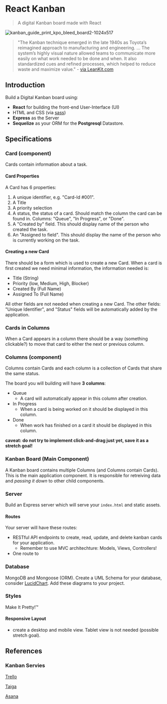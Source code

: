# React Kanban
> A digital Kanban board made with React

![kanban_guide_print_kpo_bleed_board2-1024x517](https://cloud.githubusercontent.com/assets/4650739/15059276/3bb2092e-12bd-11e6-9c12-d92747e77bc5.jpg)

> "The Kanban technique emerged in the late 1940s as Toyota’s reimagined approach to manufacturing and engineering. ... The system’s highly visual nature allowed teams to communicate more easily on what work needed to be done and when. It also standardized cues and refined processes, which helped to reduce waste and maximize value." - [via LeanKit.com](http://leankit.com/learn/kanban/kanban-board/)

## Introduction
Build a Digital Kanban board using:
- **React** for building the front-end User-Interface (UI)
- HTML and CSS (via [sass](https://sass-lang.com))
- **Express** as the Server
- **Sequelize** as your ORM for the **Postgresql** Datastore.

## Specifications

### Card (component)
Cards contain information about a task.

#### Card Properties

A Card has 6 properties:
  1. A unique identifier, e.g. "Card-Id #001".
  1. A Title
  1. A priority selection
  1. A status, the status of a card. Should match the column the card can be found in. Columns: "Queue", "In Progress", or "Done".
  1. A "Created by" field. This should display name of the person who created the task.
  1. An "Assigned to field". This should display the name of the person who is currently working on the task.

#### Creating a new Card
There should be a form which is used to create a new Card. When a card is first created we need minimal information, the information needed is:
  - Title (String)
  - Priority (low, Medium, High, Blocker)
  - Created By (Full Name)
  - Assigned To (Full Name)

All other fields are not needed when creating a new Card. The other fields: "Unique Identifier", and "Status" fields will be automatically added by the application.

### Cards in Columns
When a Card appears in a column there should be a way (something clickable?) to move that card to either the next or previous column.


### Columns (component)
Columns contain Cards and each column is a collection of Cards that share the same status.

The board you will building will have **3 columns**:
  - Queue
    - A card will automatically appear in this column after creation.
  - In Progress
    - When a card is being worked on it should be displayed in this column.
  - Done
    - When work has finished on a card it should be displayed in this column.

**caveat: do not try to implement click-and-drag just yet, save it as a stretch goal!**

### Kanban Board (Main Component)
A Kanban board contains multiple Columns (and Columns contain Cards). This is the main application component. It is responsible for retreiving data and *passing it down* to other child components.

### Server
Build an Express server which will serve your `index.html` and static assets.

#### Routes

Your server will have these routes:
  - RESTful API endpoints to create, read, update, and delete kanban cards for your application.
    - Remember to use MVC architechture: Models, Views, Controllers!
  - One route to

### Database
MongoDB and Mongoose (ORM). Create a UML Schema for your database, consider [LucidChart](https://www.lucidchart.com/). Add these diagrams to your project.

### Styles
Make It Pretty!™

#### Responsive Layout
- create a desktop and mobile view. Tablet view is not needed (possible stretch goal).

## References

### Kanban Servies

[Trello](http://www.trello.com)

[Taiga](http://www.taiga.io)

[Asana](http://www.asana.com)
